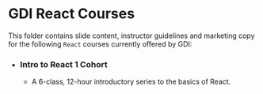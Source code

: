 # GDI React Courses

This folder contains slide content, instructor guidelines and marketing copy for the following `React` courses currently offered by GDI:

* ### Intro to React 1 Cohort
  * A 6-class, 12-hour introductory series to the basics of React.